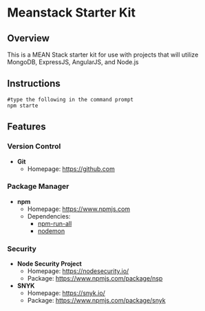 # Meanstack Starter Kit

## Overview
This is a MEAN Stack starter kit for use with projects that will utilize MongoDB, ExpressJS, AngularJS, and Node.js

## Instructions

    #type the following in the command prompt
    npm starte
    
## Features

### Version Control
- **Git**
    - Homepage: https://github.com

### Package Manager
- **npm**
    - Homepage: https://www.npmjs.com
    - Dependencies:
        - [npm-run-all](https://www.npmjs.com/package/npm-run-all)
        - [nodemon](https://www.npmjs.com/package/nodemon)
### Security
- **Node Security Project**
    - Homepage: https://nodesecurity.io/
    - Package: https://www.npmjs.com/package/nsp
- **SNYK**
    - Homepage: https://snyk.io/
    - Package: https://www.npmjs.com/package/snyk